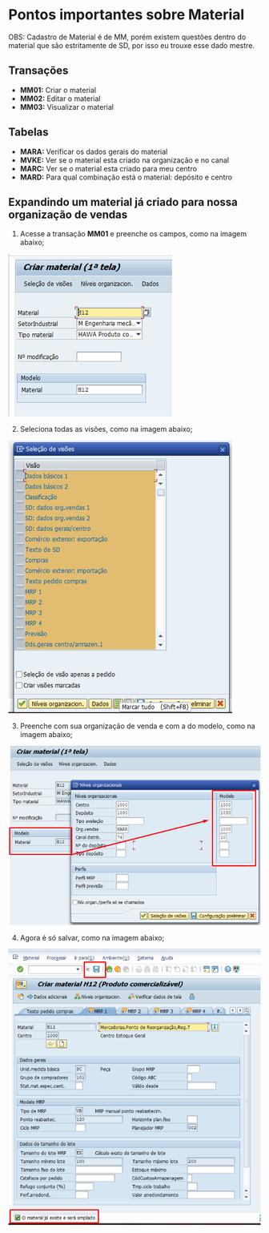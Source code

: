 # Pontos importantes sobre Material

OBS: Cadastro de Material é de MM, porém existem questões dentro do material que são estritamente de SD, por isso eu trouxe esse dado mestre.


## Transações

- **MM01:** Criar o material
- **MM02:** Editar o material 
- **MM03:** Visualizar o material 


## Tabelas

- **MARA:** Verificar os dados gerais do material
- **MVKE:** Ver se o material esta criado na organização e no canal
- **MARC:** Ver se o material esta criado para meu centro 
- **MARD:** Para qual combinação está o material: depósito e centro


## Expandindo um material já criado para nossa organização de vendas

1. Acesse a transação **MM01** e preenche os campos, como na imagem abaixo;   

![MM01](image-2.png)   

2. Seleciona todas as visões, como na imagem abaixo;   

![Visões](image-3.png)   

3. Preenche com sua organização de venda e com a do modelo, como na imagem abaixo;   

![modelo](image-4.png)   

4. Agora é só salvar, como na imagem abaixo;   

![material ampliado](image-5.png)

